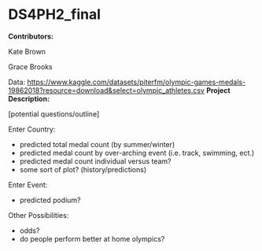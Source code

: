 # DS4PH2_final

**Contributors:**

Kate Brown

Grace Brooks

Data: https://www.kaggle.com/datasets/piterfm/olympic-games-medals-19862018?resource=download&select=olympic_athletes.csv
**Project Description:**

[potential questions/outline]

Enter Country:

- predicted total medal count (by summer/winter)
- predicted medal count by over-arching event (i.e. track, swimming, ect.)
- predicted medal count individual versus team?
- some sort of plot? (history/predictions)
  
Enter Event:

- predicted podium?
  
Other Possibilities:

- odds?
- do people perform better at home olympics?
